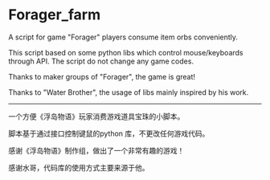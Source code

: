 # Forager_farm


A script for game "Forager" players consume item orbs conveniently.

This script based on some python libs which control mouse/keyboards through API. The script do not change any game codes.

Thanks to maker groups of "Forager", the game is great!

Thanks to "Water Brother", the usage of libs mainly inspired by his work.

---

一个方便《浮岛物语》玩家消费游戏道具宝珠的小脚本。

脚本基于通过接口控制键鼠的python 库，不更改任何游戏代码。

感谢《浮岛物语》制作组，做出了一个非常有趣的游戏！

感谢水哥，代码库的使用方式主要来源于他。
